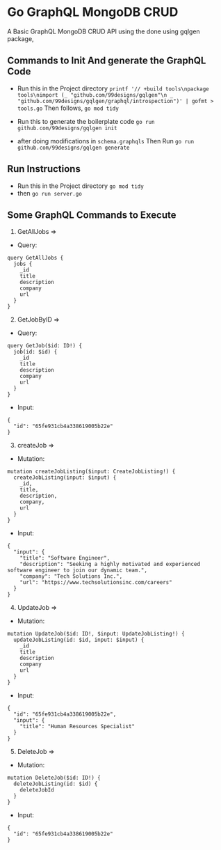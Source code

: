 # Go GraphQL MongoDB CRUD

A Basic GraphQL MongoDB CRUD API using the done using gqlgen package,

## Commands to Init And generate the GraphQL Code
- Run this in the Project directory
  `printf '// +build tools\npackage tools\nimport (_ "github.com/99designs/gqlgen"\n _ "github.com/99designs/gqlgen/graphql/introspection")' | gofmt > tools.go`
  Then follows,  `go mod tidy`
  
- Run this to generate the boilerplate code
  `go run github.com/99designs/gqlgen init`

- after doing modifications in `schema.graphqls`
  Then Run `go run github.com/99designs/gqlgen generate`

## Run Instructions
- Run this in the Project directory `go mod tidy`
- then `go run server.go`

## Some GraphQL Commands to Execute

1. GetAllJobs =>
- Query:
```
query GetAllJobs {
  jobs {
    _id
    title
    description
    company
    url
  }
}
```

2. GetJobByID =>
- Query:
```
query GetJob($id: ID!) {
  job(id: $id) {
    _id
    title
    description
    company
    url
  }
}
```
- Input:
```
{
  "id": "65fe931cb4a338619005b22e"
}
```

3. createJob =>
- Mutation:
```
mutation createJobListing($input: CreateJobListing!) {
  createJobListing(input: $input) {
    _id,
    title,
    description,
    company,
    url
  }
}
```
- Input:
```
{
  "input": {
    "title": "Software Engineer",
    "description": "Seeking a highly motivated and experienced software engineer to join our dynamic team.",
    "company": "Tech Solutions Inc.",
    "url": "https://www.techsolutionsinc.com/careers"
  }
}
```

4. UpdateJob =>
- Mutation:
```
mutation UpdateJob($id: ID!, $input: UpdateJobListing!) {
  updateJobListing(id: $id, input: $input) {
    _id
    title
    description
    company
    url
  }
}
```
- Input:
```
{
  "id": "65fe931cb4a338619005b22e",
  "input": {
    "title": "Human Resources Specialist"
  }
}
```

5. DeleteJob =>
- Mutation:
```
mutation DeleteJob($id: ID!) {
  deleteJobListing(id: $id) {
    deleteJobId
  }
}
```
- Input:
```
{
  "id": "65fe931cb4a338619005b22e"
}
```

